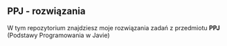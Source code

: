 ## PPJ - rozwiązania
W tym repozytorium znajdziesz moje rozwiązania zadań z przedmiotu **PPJ** (Podstawy Programowania w Javie)
